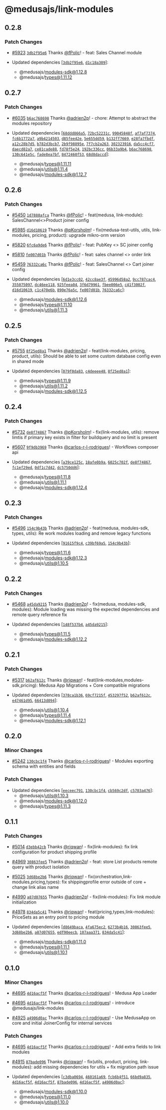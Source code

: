 # @medusajs/link-modules

## 0.2.8

### Patch Changes

- [#5923](https://github.com/medusajs/medusa/pull/5923) [`3db2f95e6`](https://github.com/medusajs/medusa/commit/3db2f95e65909f4fff432990b48be74509052e83) Thanks [@fPolic](https://github.com/fPolic)! - feat: Sales Channel module

- Updated dependencies [[`3db2f95e6`](https://github.com/medusajs/medusa/commit/3db2f95e65909f4fff432990b48be74509052e83), [`d1c18a309`](https://github.com/medusajs/medusa/commit/d1c18a3090d71c68a98343fdbb53516f416504c5)]:
  - @medusajs/modules-sdk@1.12.8
  - @medusajs/types@1.11.12

## 0.2.7

### Patch Changes

- [#6035](https://github.com/medusajs/medusa/pull/6035) [`b6ac768698`](https://github.com/medusajs/medusa/commit/b6ac768698a3b49d0162cb49e628386f3352d034) Thanks [@adrien2p](https://github.com/adrien2p)! - chore: Attempt to abstract the modules repository

- Updated dependencies [[`68ddd866a5`](https://github.com/medusajs/medusa/commit/68ddd866a5ff9414e2db5b80d75acc5e81948540), [`72bc52231c`](https://github.com/medusajs/medusa/commit/72bc52231ca3a72fa6d197a248fe07a938ed0d85), [`99045848f`](https://github.com/medusajs/medusa/commit/99045848fd3e863359c7878d9bc05271ed083a0e), [`af7af7374`](https://github.com/medusajs/medusa/commit/af7af737455daa0f330840a9678e6339e519dfe6), [`fc6b1772a7`](https://github.com/medusajs/medusa/commit/fc6b1772a71582bb48602c5cac7b2297e9d267a9), [`a9b4214503`](https://github.com/medusajs/medusa/commit/a9b42145032ee88aa922a11fe03e777b140c68f4), [`d85fee42e`](https://github.com/medusajs/medusa/commit/d85fee42ee7f661310584dfee5741d6c53b989bb), [`5e655dd59`](https://github.com/medusajs/medusa/commit/5e655dd59bda4ffface28db38021ba71cae6de10), [`b132ff7669`](https://github.com/medusajs/medusa/commit/b132ff76693148b3a06373c168e8dd5e02970757), [`e28fa7fbdf`](https://github.com/medusajs/medusa/commit/e28fa7fbdf45c5b1fa19848db731132a0bf1757d), [`a12c28b7d5`](https://github.com/medusajs/medusa/commit/a12c28b7d5faed733bebbb4963dff50b9c8a33bc), [`b782d3bcb7`](https://github.com/medusajs/medusa/commit/b782d3bcb7e8088a962584b9a55200dd29c2161c), [`2b9f98895e`](https://github.com/medusajs/medusa/commit/2b9f98895eaca255e01278674b11cd7cb69b388f), [`7f7cb2a263`](https://github.com/medusajs/medusa/commit/7f7cb2a263c26baf540b05a40ab3732ffeb0c73c), [`302323916`](https://github.com/medusajs/medusa/commit/302323916b6d8eaf571cd59b5fc92a913af207de), [`da5cc4cf7`](https://github.com/medusajs/medusa/commit/da5cc4cf7f7f0ef40d409704a95b025ce95477f4), [`daecd82a7`](https://github.com/medusajs/medusa/commit/daecd82a7cdf7315599f464999690414c20d6748), [`ce81cade88`](https://github.com/medusajs/medusa/commit/ce81cade887659cefe9638e3c1c2807378191c62), [`fd78f5e24`](https://github.com/medusajs/medusa/commit/fd78f5e24263f5e158c3b7d11fbf0a4436e9c17a), [`192bc336cc`](https://github.com/medusajs/medusa/commit/192bc336cc2b6ec3820d94524c046dcd3c4ac7d9), [`06b33a9b4`](https://github.com/medusajs/medusa/commit/06b33a9b4525b77b1b14b35b973209700945654e), [`b6ac768698`](https://github.com/medusajs/medusa/commit/b6ac768698a3b49d0162cb49e628386f3352d034), [`130c641e5c`](https://github.com/medusajs/medusa/commit/130c641e5c91cf831de64fb87aebbfdc4d23530d), [`fade8ea7bf`](https://github.com/medusajs/medusa/commit/fade8ea7bf560343ecbde116d226ac44053cdb8e), [`8472460f53`](https://github.com/medusajs/medusa/commit/8472460f533322cc4535199aa768ac163021bc79), [`68d8daccd`](https://github.com/medusajs/medusa/commit/68d8daccd2a8508a13e211130e49017198b51fab)]:
  - @medusajs/types@1.11.11
  - @medusajs/utils@1.11.4
  - @medusajs/modules-sdk@1.12.7

## 0.2.6

### Patch Changes

- [#5450](https://github.com/medusajs/medusa/pull/5450) [`1d7888afca`](https://github.com/medusajs/medusa/commit/1d7888afca3900f8a29b72f8fd149fc3e1e2ea4a) Thanks [@fPolic](https://github.com/fPolic)! - feat(medusa, link-module): SalesChannel<>Product joiner config

- [#5985](https://github.com/medusajs/medusa/pull/5985) [`d16d10619`](https://github.com/medusajs/medusa/commit/d16d10619dfbd3966a4709753de3d8cc37c6f2eb) Thanks [@pKorsholm](https://github.com/pKorsholm)! - fix(medusa-test-utils, utils, link-modules, pricing, product): upgrade mikro-orm version

- [#5820](https://github.com/medusajs/medusa/pull/5820) [`6fc6a9de6`](https://github.com/medusajs/medusa/commit/6fc6a9de6a336204fa0e1037502cb5cf801089dc) Thanks [@fPolic](https://github.com/fPolic)! - feat: PubKey <> SC joiner config

- [#5810](https://github.com/medusajs/medusa/pull/5810) [`fe007d01b`](https://github.com/medusajs/medusa/commit/fe007d01bd827f0e09ee545e48cef18913540c68) Thanks [@fPolic](https://github.com/fPolic)! - feat: sales channel <> order link

- [#5459](https://github.com/medusajs/medusa/pull/5459) [`76332ca6c`](https://github.com/medusajs/medusa/commit/76332ca6c153a786acc07d3f06ff45c3b9346fd3) Thanks [@fPolic](https://github.com/fPolic)! - feat: SalesChannel <> Cart joiner config

- Updated dependencies [[`6d1e3cc02`](https://github.com/medusajs/medusa/commit/6d1e3cc0285ef157fd6486060e8b32c00c01aa80), [`42cc8ae3f`](https://github.com/medusajs/medusa/commit/42cc8ae3f89ed7d642e51654d1a3cca011f13155), [`45996d58a2`](https://github.com/medusajs/medusa/commit/45996d58a2665d72335faad11bea958f8da74195), [`9cc787cac4`](https://github.com/medusajs/medusa/commit/9cc787cac4bf1c5d8edf1c4b548bb3205100e822), [`355075097`](https://github.com/medusajs/medusa/commit/3550750975a0c9359fd887929377733606ef03af), [`dc46ee118`](https://github.com/medusajs/medusa/commit/dc46ee1189c3eb719355da6a1d701c14a77e4578), [`925feea04`](https://github.com/medusajs/medusa/commit/925feea04a8222285175c33577548e50516069a7), [`3f6d79961`](https://github.com/medusajs/medusa/commit/3f6d79961dec1c5eb8950f8eacd94a5d87a4acde), [`fbee006e5`](https://github.com/medusajs/medusa/commit/fbee006e512ef2d56ffb23eeabad8b51b56be285), [`c41f3002f`](https://github.com/medusajs/medusa/commit/c41f3002f3118b1f195c5c822fe0f400091d115b), [`d16d10619`](https://github.com/medusajs/medusa/commit/d16d10619dfbd3966a4709753de3d8cc37c6f2eb), [`c1c470e6b`](https://github.com/medusajs/medusa/commit/c1c470e6b8646c5f0b4bca56a8e785f6c34e1fef), [`890e76a5c`](https://github.com/medusajs/medusa/commit/890e76a5c53039576c42ca4d46af6f6977cdebd1), [`fe007d01b`](https://github.com/medusajs/medusa/commit/fe007d01bd827f0e09ee545e48cef18913540c68), [`76332ca6c`](https://github.com/medusajs/medusa/commit/76332ca6c153a786acc07d3f06ff45c3b9346fd3)]:
  - @medusajs/modules-sdk@1.12.6
  - @medusajs/types@1.11.10
  - @medusajs/utils@1.11.3

## 0.2.5

### Patch Changes

- [#5755](https://github.com/medusajs/medusa/pull/5755) [`8f25ed8a1`](https://github.com/medusajs/medusa/commit/8f25ed8a10fe23e9342dc3d03545546b4ad4d6da) Thanks [@adrien2p](https://github.com/adrien2p)! - feat(link-modules, pricing, product, utils): Should be able to set some custom database config even in shared mode

- Updated dependencies [[`079f0da83`](https://github.com/medusajs/medusa/commit/079f0da83f482562bbb525807ee1a7e32993b4da), [`c4deeee48`](https://github.com/medusajs/medusa/commit/c4deeee481399f5371d773173e20dc149d502e20), [`8f25ed8a1`](https://github.com/medusajs/medusa/commit/8f25ed8a10fe23e9342dc3d03545546b4ad4d6da)]:
  - @medusajs/types@1.11.9
  - @medusajs/utils@1.11.2
  - @medusajs/modules-sdk@1.12.5

## 0.2.4

### Patch Changes

- [#5732](https://github.com/medusajs/medusa/pull/5732) [`de8f74867`](https://github.com/medusajs/medusa/commit/de8f748674bfd19b3dbadb9695d9080aa91940de) Thanks [@pKorsholm](https://github.com/pKorsholm)! - fix(link-modules, utils): remove limtis if primary key exists in filter for buildquery and no limit is present

- [#5607](https://github.com/medusajs/medusa/pull/5607) [`9f9db3969`](https://github.com/medusajs/medusa/commit/9f9db396987776039ad0c2b8d5792d0ebdbf8792) Thanks [@carlos-r-l-rodrigues](https://github.com/carlos-r-l-rodrigues)! - Workflows composer api

- Updated dependencies [[`a39ce125c`](https://github.com/medusajs/medusa/commit/a39ce125cc96f14732d5a6301313d2376484fa23), [`18afe0b9a`](https://github.com/medusajs/medusa/commit/18afe0b9addb33ec2e3b285651b4eb1ef8065845), [`6025c702f`](https://github.com/medusajs/medusa/commit/6025c702f37d43e18af32bd716f33410d95efd19), [`de8f74867`](https://github.com/medusajs/medusa/commit/de8f748674bfd19b3dbadb9695d9080aa91940de), [`fc1ef29ed`](https://github.com/medusajs/medusa/commit/fc1ef29ed935e192f0943a2bf4b8fbb05ce6890d), [`0df1c7d42`](https://github.com/medusajs/medusa/commit/0df1c7d4273545bc717555611b9294a5c222e5ae), [`dc5750dd6`](https://github.com/medusajs/medusa/commit/dc5750dd665a91d35c0246ba83c7f90ec74907f4)]:
  - @medusajs/types@1.11.8
  - @medusajs/utils@1.11.1
  - @medusajs/modules-sdk@1.12.4

## 0.2.3

### Patch Changes

- [#5496](https://github.com/medusajs/medusa/pull/5496) [`154c9b43b`](https://github.com/medusajs/medusa/commit/154c9b43bde1fdff562aba9da8a79af2660b29b3) Thanks [@adrien2p](https://github.com/adrien2p)! - feat(medusa, modules-sdk, types, utils): Re work modules loading and remove legacy functions

- Updated dependencies [[`91615f9c4`](https://github.com/medusajs/medusa/commit/91615f9c459a2d8cb842561c5edb335680d30298), [`c39bf69a5`](https://github.com/medusajs/medusa/commit/c39bf69a5e5cae75d7fa12aa6022b10903557a32), [`154c9b43b`](https://github.com/medusajs/medusa/commit/154c9b43bde1fdff562aba9da8a79af2660b29b3)]:
  - @medusajs/types@1.11.6
  - @medusajs/modules-sdk@1.12.3
  - @medusajs/utils@1.10.5

## 0.2.2

### Patch Changes

- [#5468](https://github.com/medusajs/medusa/pull/5468) [`a45da9215`](https://github.com/medusajs/medusa/commit/a45da9215d2a7834c368037726aaa3961caadaf9) Thanks [@adrien2p](https://github.com/adrien2p)! - fix(medusa, modules-sdk, modules): Module loading was missing the expected dependencies and remote query reference fix

- Updated dependencies [[`148f537b4`](https://github.com/medusajs/medusa/commit/148f537b47635e8b73ebaa27bbfbe58624bfe641), [`a45da9215`](https://github.com/medusajs/medusa/commit/a45da9215d2a7834c368037726aaa3961caadaf9)]:
  - @medusajs/types@1.11.5
  - @medusajs/modules-sdk@1.12.2

## 0.2.1

### Patch Changes

- [#5317](https://github.com/medusajs/medusa/pull/5317) [`b62af612c`](https://github.com/medusajs/medusa/commit/b62af612c7baa244075e546c949b89c4589bd2cf) Thanks [@riqwan](https://github.com/riqwan)! - feat(link-modules,modules-sdk,pricing): Medusa App Migrations + Core compatible migrations

- Updated dependencies [[`378ca1b36`](https://github.com/medusajs/medusa/commit/378ca1b36e909a67e39c69ea5ca94ec58a345878), [`69cf7215f`](https://github.com/medusajs/medusa/commit/69cf7215f1f730ffb332129e65211470be1f88f1), [`453297f52`](https://github.com/medusajs/medusa/commit/453297f525bd9f3aaa95bf0b28ff6cd31e6696b4), [`b62af612c`](https://github.com/medusajs/medusa/commit/b62af612c7baa244075e546c949b89c4589bd2cf), [`e47461d95`](https://github.com/medusajs/medusa/commit/e47461d95caecf3a447ee9fa0b0950340b93f282), [`66413d094`](https://github.com/medusajs/medusa/commit/66413d094e916debbdb74b68800c96ca2c9302c9)]:
  - @medusajs/utils@1.10.4
  - @medusajs/types@1.11.4
  - @medusajs/modules-sdk@1.12.1

## 0.2.0

### Minor Changes

- [#5242](https://github.com/medusajs/medusa/pull/5242) [`130cbc1f4`](https://github.com/medusajs/medusa/commit/130cbc1f437af211b6d05f80128d90138abcd38d) Thanks [@carlos-r-l-rodrigues](https://github.com/carlos-r-l-rodrigues)! - Modules exporting schema with entities and fields

### Patch Changes

- Updated dependencies [[`eeceec791`](https://github.com/medusajs/medusa/commit/eeceec791c141996cf7fd06555afb6e738b52840), [`130cbc1f4`](https://github.com/medusajs/medusa/commit/130cbc1f437af211b6d05f80128d90138abcd38d), [`cb569c2df`](https://github.com/medusajs/medusa/commit/cb569c2dfe2d83e1ff72a49f2331450a83b73325), [`c5703a476`](https://github.com/medusajs/medusa/commit/c5703a4765a55da697885438cf3089d923669f21)]:
  - @medusajs/utils@1.10.3
  - @medusajs/modules-sdk@1.12.0
  - @medusajs/types@1.11.3

## 0.1.1

### Patch Changes

- [#5014](https://github.com/medusajs/medusa/pull/5014) [`d3ebb42cb`](https://github.com/medusajs/medusa/commit/d3ebb42cb81e536282ce2d10d1da8be3b45d93be) Thanks [@riqwan](https://github.com/riqwan)! - fix(link-modules): fix link configuration for product shipping profile

- [#4969](https://github.com/medusajs/medusa/pull/4969) [`30863fee5`](https://github.com/medusajs/medusa/commit/30863fee529ed035f161c749fda3cd64fa48efb1) Thanks [@adrien2p](https://github.com/adrien2p)! - feat: store List products remote query with product isolation

- [#5025](https://github.com/medusajs/medusa/pull/5025) [`3d68be2b6`](https://github.com/medusajs/medusa/commit/3d68be2b6b93ae928f5c955e102ebdf2c34fb364) Thanks [@riqwan](https://github.com/riqwan)! - fix(orchestration,link-modules,pricing,types): fix shippingprofile error outside of core + change link alias name

- [#4990](https://github.com/medusajs/medusa/pull/4990) [`a87d07655`](https://github.com/medusajs/medusa/commit/a87d07655bd8a1da8b90feb739daddd09295f724) Thanks [@adrien2p](https://github.com/adrien2p)! - fix(link-modules): Fix link module initialization

- [#4978](https://github.com/medusajs/medusa/pull/4978) [`834da5c41`](https://github.com/medusajs/medusa/commit/834da5c41a7c043373f72239b6fdbf7815d9b4aa) Thanks [@riqwan](https://github.com/riqwan)! - feat(pricing,types,link-modules): PriceSets as an entry point to pricing module

- Updated dependencies [[`d8649baca`](https://github.com/medusajs/medusa/commit/d8649bacaa2ed784b9e7b2b0e1f1194d3697bb92), [`4fa675ec2`](https://github.com/medusajs/medusa/commit/4fa675ec25b3d6fccd881c4f5a5b91f0e9e13e82), [`6273b4b16`](https://github.com/medusajs/medusa/commit/6273b4b160493463e1199e5db4e9cfa4cff6fbe4), [`30863fee5`](https://github.com/medusajs/medusa/commit/30863fee529ed035f161c749fda3cd64fa48efb1), [`3d68be2b6`](https://github.com/medusajs/medusa/commit/3d68be2b6b93ae928f5c955e102ebdf2c34fb364), [`a87d07655`](https://github.com/medusajs/medusa/commit/a87d07655bd8a1da8b90feb739daddd09295f724), [`edf90eecb`](https://github.com/medusajs/medusa/commit/edf90eecb487f6e031f2e2d0899de5ca2504cb12), [`107aaa371`](https://github.com/medusajs/medusa/commit/107aaa371c444843874d125bf8bd493ef89f5756), [`834da5c41`](https://github.com/medusajs/medusa/commit/834da5c41a7c043373f72239b6fdbf7815d9b4aa)]:
  - @medusajs/modules-sdk@1.11.0
  - @medusajs/types@1.11.1
  - @medusajs/utils@1.10.1

## 0.1.0

### Minor Changes

- [#4695](https://github.com/medusajs/medusa/pull/4695) [`4d16acf5f`](https://github.com/medusajs/medusa/commit/4d16acf5f096b5656b645f510f9c971e7c2dc9ef) Thanks [@carlos-r-l-rodrigues](https://github.com/carlos-r-l-rodrigues)! - Medusa App Loader

- [#4695](https://github.com/medusajs/medusa/pull/4695) [`4d16acf5f`](https://github.com/medusajs/medusa/commit/4d16acf5f096b5656b645f510f9c971e7c2dc9ef) Thanks [@carlos-r-l-rodrigues](https://github.com/carlos-r-l-rodrigues)! - introduce @medusajs/link-modules

- [#4925](https://github.com/medusajs/medusa/pull/4925) [`a4906d0ac`](https://github.com/medusajs/medusa/commit/a4906d0ac0af36b1382d3befe64281b404387bd7) Thanks [@carlos-r-l-rodrigues](https://github.com/carlos-r-l-rodrigues)! - Use MedusaApp on core and initial JoinerConfig for internal services

### Patch Changes

- [#4695](https://github.com/medusajs/medusa/pull/4695) [`4d16acf5f`](https://github.com/medusajs/medusa/commit/4d16acf5f096b5656b645f510f9c971e7c2dc9ef) Thanks [@carlos-r-l-rodrigues](https://github.com/carlos-r-l-rodrigues)! - Add extra fields to link modules

- [#4915](https://github.com/medusajs/medusa/pull/4915) [`87bade096`](https://github.com/medusajs/medusa/commit/87bade096e3d536f29ddc57dbc4c04e5d7a46e4b) Thanks [@riqwan](https://github.com/riqwan)! - fix(utils, product, pricing, link-modules): add missing dependencies for utils + fix migration path issue

- Updated dependencies [[`c3dba0694`](https://github.com/medusajs/medusa/commit/c3dba069488952945150117a30b1306a2e0bb3ce), [`460161a69`](https://github.com/medusajs/medusa/commit/460161a69f22cf6d561952e92e7d9b56912113e6), [`fcb6b4f51`](https://github.com/medusajs/medusa/commit/fcb6b4f510dba2757570625acb5da9476b7544fd), [`66bd9a835`](https://github.com/medusajs/medusa/commit/66bd9a835c61b139af7051e5faf6c9de3c7134bb), [`4d16acf5f`](https://github.com/medusajs/medusa/commit/4d16acf5f096b5656b645f510f9c971e7c2dc9ef), [`4d16acf5f`](https://github.com/medusajs/medusa/commit/4d16acf5f096b5656b645f510f9c971e7c2dc9ef), [`87bade096`](https://github.com/medusajs/medusa/commit/87bade096e3d536f29ddc57dbc4c04e5d7a46e4b), [`4d16acf5f`](https://github.com/medusajs/medusa/commit/4d16acf5f096b5656b645f510f9c971e7c2dc9ef), [`a4906d0ac`](https://github.com/medusajs/medusa/commit/a4906d0ac0af36b1382d3befe64281b404387bd7)]:
  - @medusajs/modules-sdk@1.10.0
  - @medusajs/types@1.11.0
  - @medusajs/utils@1.10.0
